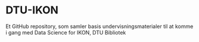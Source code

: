 # DTU-IKON
Et GitHub repository, som samler basis undervisningsmaterialer til at komme i gang med Data Science for IKON, DTU Bibliotek
